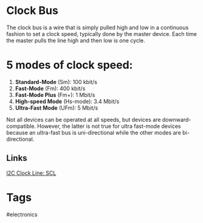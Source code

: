 # Clock Bus

The clock bus is a wire that is simply pulled high and low in a continuous fashion to set a clock speed, typically done by the master device. Each time the master pulls the line high and then low is one cycle.  

# 5 modes of clock speed:
1. **Standard-Mode** (Sm): 100 kbit/s
2. **Fast-Mode** (Fm): 400 kbit/s
3. **Fast-Mode Plus** (Fm+): 1 Mbit/s
4. **High-speed Mode** (Hs-mode): 3.4 Mbit/s
5. **Ultra-Fast Mode** (UFm): 5 Mbit/s

Not all devices can be operated at all speeds, but devices are downward-compatible. However, the latter is not true for ultra fast-mode devices because an ultra-fast bus is uni-directional while the other modes are bi-directional.

## Links
[I2C Clock Line: SCL ](../202112050607/README.md)

# Tags
#electronics
